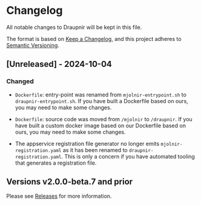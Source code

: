 <!--
SPDX-FileCopyrightText: 2024 Gnuxie <Gnuxie@protonmail.com>

SPDX-License-Identifier: CC-BY-SA-4.0
-->

# Changelog

All notable changes to Draupnir will be kept in this file.

The format is based on [Keep a Changelog](https://keepachangelog.com/en/1.1.0/),
and this project adheres to [Semantic Versioning](https://semver.org/spec/v2.0.0.html).

## [Unreleased] - 2024-10-04

### Changed

- `Dockerfile`: entry-point was renamed from `mjolnir-entrypoint.sh` to `draupnir-entrypoint.sh`.
  If you have built a Dockerfile based on ours, you may need to make some changes.

- `Dockerfile`: source code was moved from `/mjolnir` to `/draupnir`. If you have built a custom
  docker image based on our Dockerfile based on ours, you may need to make some changes.

- The appservice registration file generator no longer emits `mjolnir-registration.yaml`
  as it has been renamed to `draupnir-registration.yaml`. This is only a concern if you have
  automated tooling that generates a registration file.

## Versions v2.0.0-beta.7 and prior

Please see [Releases](https://github.com/the-draupnir-project/Draupnir/releases) for more information.

<!-- Remove me later. Currently points to releases as this is a Unreleased change.
As soon as the release is made change the note to point to the release. -->
